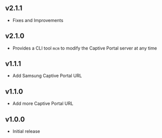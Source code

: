 ## v2.1.1

- Fixes and Improvements

## v2.1.0

- Provides a CLI tool `mcm` to modify the Captive Portal server at any time

## v1.1.1

- Add Samsung Captive Portal URL

## v1.1.0

- Add more Captive Portal URL

## v1.0.0

- Initial release
